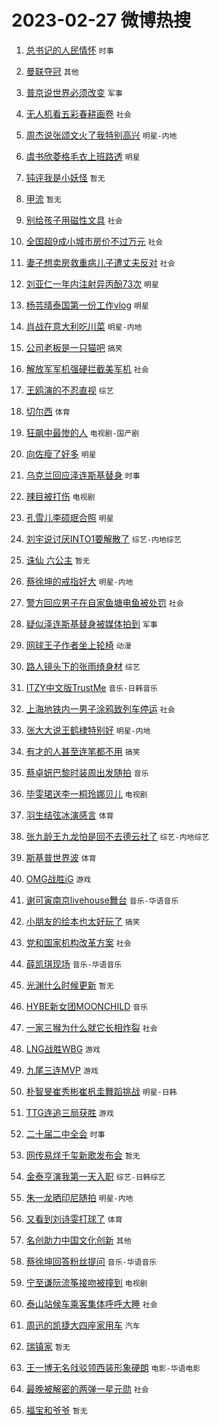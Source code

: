 # 2023-02-27 微博热搜 
1. [总书记的人民情怀](https://m.weibo.cn/search?containerid=100103type%3D1%26t%3D10%26q%3D%23%E6%80%BB%E4%B9%A6%E8%AE%B0%E7%9A%84%E4%BA%BA%E6%B0%91%E6%83%85%E6%80%80%23&stream_entry_id=51&isnewpage=1&extparam=seat%3D1%26stream_entry_id%3D51%26filter_type%3Drealtimehot%26c_type%3D51%26pos%3D0%26cate%3D10103%26dgr%3D0%26display_time%3D1677438244%26pre_seqid%3D16774382442540250582364&luicode=10000011&lfid=106003type%3D25%26t%3D3%26disable_hot%3D1%26filter_type%3Drealtimehot) `时事` 

2. [曼联夺冠](https://m.weibo.cn/search?containerid=100103type%3D1%26t%3D10%26q%3D%E6%9B%BC%E8%81%94%E5%A4%BA%E5%86%A0&stream_entry_id=31&isnewpage=1&extparam=seat%3D1%26q%3D%25E6%259B%25BC%25E8%2581%2594%25E5%25A4%25BA%25E5%2586%25A0%26dgr%3D0%26realpos%3D1%26pos%3D0%26stream_entry_id%3D31%26lcate%3D5001%26filter_type%3Drealtimehot%26flag%3D1%26band_rank%3D1%26c_type%3D31%26cate%3D5001%26display_time%3D1677438244%26pre_seqid%3D16774382442540250582364&luicode=10000011&lfid=106003type%3D25%26t%3D3%26disable_hot%3D1%26filter_type%3Drealtimehot) `其他` 

3. [普京说世界必须改变](https://m.weibo.cn/search?containerid=100103type%3D1%26t%3D10%26q%3D%23%E6%99%AE%E4%BA%AC%E8%AF%B4%E4%B8%96%E7%95%8C%E5%BF%85%E9%A1%BB%E6%94%B9%E5%8F%98%23&stream_entry_id=31&isnewpage=1&extparam=seat%3D1%26q%3D%2523%25E6%2599%25AE%25E4%25BA%25AC%25E8%25AF%25B4%25E4%25B8%2596%25E7%2595%258C%25E5%25BF%2585%25E9%25A1%25BB%25E6%2594%25B9%25E5%258F%2598%2523%26dgr%3D0%26realpos%3D2%26pos%3D1%26stream_entry_id%3D31%26lcate%3D5001%26filter_type%3Drealtimehot%26flag%3D0%26band_rank%3D2%26c_type%3D31%26cate%3D5001%26display_time%3D1677438244%26pre_seqid%3D16774382442540250582364&luicode=10000011&lfid=106003type%3D25%26t%3D3%26disable_hot%3D1%26filter_type%3Drealtimehot) `军事` 

4. [无人机看五彩春耕画卷](https://m.weibo.cn/search?containerid=100103type%3D1%26t%3D10%26q%3D%23%E6%97%A0%E4%BA%BA%E6%9C%BA%E7%9C%8B%E4%BA%94%E5%BD%A9%E6%98%A5%E8%80%95%E7%94%BB%E5%8D%B7%23&stream_entry_id=31&isnewpage=1&extparam=seat%3D1%26q%3D%2523%25E6%2597%25A0%25E4%25BA%25BA%25E6%259C%25BA%25E7%259C%258B%25E4%25BA%2594%25E5%25BD%25A9%25E6%2598%25A5%25E8%2580%2595%25E7%2594%25BB%25E5%258D%25B7%2523%26dgr%3D0%26realpos%3D3%26pos%3D2%26stream_entry_id%3D31%26lcate%3D5001%26filter_type%3Drealtimehot%26flag%3D0%26band_rank%3D3%26c_type%3D31%26cate%3D5001%26display_time%3D1677438244%26pre_seqid%3D16774382442540250582364&luicode=10000011&lfid=106003type%3D25%26t%3D3%26disable_hot%3D1%26filter_type%3Drealtimehot) `社会` 

5. [周杰说张颂文火了我特别高兴](https://m.weibo.cn/search?containerid=100103type%3D1%26t%3D10%26q%3D%23%E5%91%A8%E6%9D%B0%E8%AF%B4%E5%BC%A0%E9%A2%82%E6%96%87%E7%81%AB%E4%BA%86%E6%88%91%E7%89%B9%E5%88%AB%E9%AB%98%E5%85%B4%23&stream_entry_id=31&isnewpage=1&extparam=seat%3D1%26q%3D%2523%25E5%2591%25A8%25E6%259D%25B0%25E8%25AF%25B4%25E5%25BC%25A0%25E9%25A2%2582%25E6%2596%2587%25E7%2581%25AB%25E4%25BA%2586%25E6%2588%2591%25E7%2589%25B9%25E5%2588%25AB%25E9%25AB%2598%25E5%2585%25B4%2523%26dgr%3D0%26realpos%3D4%26pos%3D3%26stream_entry_id%3D31%26lcate%3D5001%26filter_type%3Drealtimehot%26flag%3D0%26band_rank%3D4%26c_type%3D31%26cate%3D5001%26display_time%3D1677438244%26pre_seqid%3D16774382442540250582364&luicode=10000011&lfid=106003type%3D25%26t%3D3%26disable_hot%3D1%26filter_type%3Drealtimehot) `明星-内地` 

6. [虞书欣菱格毛衣上班路透](https://m.weibo.cn/search?containerid=100103type%3D1%26t%3D10%26q%3D%23%E8%99%9E%E4%B9%A6%E6%AC%A3%E8%8F%B1%E6%A0%BC%E6%AF%9B%E8%A1%A3%E4%B8%8A%E7%8F%AD%E8%B7%AF%E9%80%8F%23&stream_entry_id=31&isnewpage=1&extparam=seat%3D1%26q%3D%2523%25E8%2599%259E%25E4%25B9%25A6%25E6%25AC%25A3%25E8%258F%25B1%25E6%25A0%25BC%25E6%25AF%259B%25E8%25A1%25A3%25E4%25B8%258A%25E7%258F%25AD%25E8%25B7%25AF%25E9%2580%258F%2523%26dgr%3D0%26realpos%3D5%26pos%3D4%26stream_entry_id%3D31%26lcate%3D5001%26filter_type%3Drealtimehot%26flag%3D0%26band_rank%3D5%26c_type%3D31%26cate%3D5001%26display_time%3D1677438244%26pre_seqid%3D16774382442540250582364&luicode=10000011&lfid=106003type%3D25%26t%3D3%26disable_hot%3D1%26filter_type%3Drealtimehot) `明星` 

7. [钝评我是小妖怪](https://m.weibo.cn/search?containerid=100103type%3D1%26t%3D10%26q%3D%23%E9%92%9D%E8%AF%84%E6%88%91%E6%98%AF%E5%B0%8F%E5%A6%96%E6%80%AA%23&stream_entry_id=31&isnewpage=1&extparam=seat%3D1%26q%3D%2523%25E9%2592%259D%25E8%25AF%2584%25E6%2588%2591%25E6%2598%25AF%25E5%25B0%258F%25E5%25A6%2596%25E6%2580%25AA%2523%26dgr%3D0%26realpos%3D6%26pos%3D5%26stream_entry_id%3D31%26lcate%3D5001%26filter_type%3Drealtimehot%26flag%3D1%26band_rank%3D6%26c_type%3D31%26cate%3D5001%26display_time%3D1677438244%26pre_seqid%3D16774382442540250582364&luicode=10000011&lfid=106003type%3D25%26t%3D3%26disable_hot%3D1%26filter_type%3Drealtimehot) `暂无` 

8. [甲流](https://m.weibo.cn/search?containerid=100103type%3D1%26t%3D10%26q%3D%23%E7%94%B2%E6%B5%81%23&stream_entry_id=31&isnewpage=1&extparam=seat%3D1%26q%3D%2523%25E7%2594%25B2%25E6%25B5%2581%2523%26dgr%3D0%26realpos%3D7%26pos%3D6%26stream_entry_id%3D31%26lcate%3D5001%26filter_type%3Drealtimehot%26flag%3D16%26band_rank%3D7%26c_type%3D31%26cate%3D5001%26display_time%3D1677438244%26pre_seqid%3D16774382442540250582364&luicode=10000011&lfid=106003type%3D25%26t%3D3%26disable_hot%3D1%26filter_type%3Drealtimehot) `暂无` 

9. [别给孩子用磁性文具](https://m.weibo.cn/search?containerid=100103type%3D1%26t%3D10%26q%3D%23%E5%88%AB%E7%BB%99%E5%AD%A9%E5%AD%90%E7%94%A8%E7%A3%81%E6%80%A7%E6%96%87%E5%85%B7%23&stream_entry_id=31&isnewpage=1&extparam=seat%3D1%26q%3D%2523%25E5%2588%25AB%25E7%25BB%2599%25E5%25AD%25A9%25E5%25AD%2590%25E7%2594%25A8%25E7%25A3%2581%25E6%2580%25A7%25E6%2596%2587%25E5%2585%25B7%2523%26dgr%3D0%26realpos%3D8%26pos%3D7%26stream_entry_id%3D31%26lcate%3D5001%26filter_type%3Drealtimehot%26flag%3D0%26band_rank%3D8%26c_type%3D31%26cate%3D5001%26display_time%3D1677438244%26pre_seqid%3D16774382442540250582364&luicode=10000011&lfid=106003type%3D25%26t%3D3%26disable_hot%3D1%26filter_type%3Drealtimehot) `社会` 

10. [全国超9成小城市房价不过万元](https://m.weibo.cn/search?containerid=100103type%3D1%26t%3D10%26q%3D%23%E5%85%A8%E5%9B%BD%E8%B6%859%E6%88%90%E5%B0%8F%E5%9F%8E%E5%B8%82%E6%88%BF%E4%BB%B7%E4%B8%8D%E8%BF%87%E4%B8%87%E5%85%83%23&stream_entry_id=31&isnewpage=1&extparam=seat%3D1%26q%3D%2523%25E5%2585%25A8%25E5%259B%25BD%25E8%25B6%25859%25E6%2588%2590%25E5%25B0%258F%25E5%259F%258E%25E5%25B8%2582%25E6%2588%25BF%25E4%25BB%25B7%25E4%25B8%258D%25E8%25BF%2587%25E4%25B8%2587%25E5%2585%2583%2523%26dgr%3D0%26realpos%3D9%26pos%3D8%26stream_entry_id%3D31%26lcate%3D5001%26filter_type%3Drealtimehot%26flag%3D0%26band_rank%3D9%26c_type%3D31%26cate%3D5001%26display_time%3D1677438244%26pre_seqid%3D16774382442540250582364&luicode=10000011&lfid=106003type%3D25%26t%3D3%26disable_hot%3D1%26filter_type%3Drealtimehot) `社会` 

11. [妻子想卖房救重病儿子遭丈夫反对](https://m.weibo.cn/search?containerid=100103type%3D1%26t%3D10%26q%3D%23%E5%A6%BB%E5%AD%90%E6%83%B3%E5%8D%96%E6%88%BF%E6%95%91%E9%87%8D%E7%97%85%E5%84%BF%E5%AD%90%E9%81%AD%E4%B8%88%E5%A4%AB%E5%8F%8D%E5%AF%B9%23&stream_entry_id=31&isnewpage=1&extparam=seat%3D1%26q%3D%2523%25E5%25A6%25BB%25E5%25AD%2590%25E6%2583%25B3%25E5%258D%2596%25E6%2588%25BF%25E6%2595%2591%25E9%2587%258D%25E7%2597%2585%25E5%2584%25BF%25E5%25AD%2590%25E9%2581%25AD%25E4%25B8%2588%25E5%25A4%25AB%25E5%258F%258D%25E5%25AF%25B9%2523%26dgr%3D0%26realpos%3D10%26pos%3D9%26stream_entry_id%3D31%26lcate%3D5001%26filter_type%3Drealtimehot%26flag%3D0%26band_rank%3D10%26c_type%3D31%26cate%3D5001%26display_time%3D1677438244%26pre_seqid%3D16774382442540250582364&luicode=10000011&lfid=106003type%3D25%26t%3D3%26disable_hot%3D1%26filter_type%3Drealtimehot) `社会` 

12. [刘亚仁一年内注射异丙酚73次](https://m.weibo.cn/search?containerid=100103type%3D1%26t%3D10%26q%3D%23%E5%88%98%E4%BA%9A%E4%BB%81%E4%B8%80%E5%B9%B4%E5%86%85%E6%B3%A8%E5%B0%84%E5%BC%82%E4%B8%99%E9%85%9A73%E6%AC%A1%23&stream_entry_id=31&isnewpage=1&extparam=seat%3D1%26q%3D%2523%25E5%2588%2598%25E4%25BA%259A%25E4%25BB%2581%25E4%25B8%2580%25E5%25B9%25B4%25E5%2586%2585%25E6%25B3%25A8%25E5%25B0%2584%25E5%25BC%2582%25E4%25B8%2599%25E9%2585%259A73%25E6%25AC%25A1%2523%26dgr%3D0%26realpos%3D11%26pos%3D10%26stream_entry_id%3D31%26lcate%3D5001%26filter_type%3Drealtimehot%26flag%3D2%26band_rank%3D11%26c_type%3D31%26cate%3D5001%26display_time%3D1677438244%26pre_seqid%3D16774382442540250582364&luicode=10000011&lfid=106003type%3D25%26t%3D3%26disable_hot%3D1%26filter_type%3Drealtimehot) `明星` 

13. [杨芸晴泰国第一份工作vlog](https://m.weibo.cn/search?containerid=100103type%3D1%26t%3D10%26q%3D%23%E6%9D%A8%E8%8A%B8%E6%99%B4%E6%B3%B0%E5%9B%BD%E7%AC%AC%E4%B8%80%E4%BB%BD%E5%B7%A5%E4%BD%9Cvlog%23&stream_entry_id=31&isnewpage=1&extparam=seat%3D1%26q%3D%2523%25E6%259D%25A8%25E8%258A%25B8%25E6%2599%25B4%25E6%25B3%25B0%25E5%259B%25BD%25E7%25AC%25AC%25E4%25B8%2580%25E4%25BB%25BD%25E5%25B7%25A5%25E4%25BD%259Cvlog%2523%26dgr%3D0%26realpos%3D12%26pos%3D11%26stream_entry_id%3D31%26lcate%3D5001%26filter_type%3Drealtimehot%26flag%3D0%26band_rank%3D12%26c_type%3D31%26cate%3D5001%26display_time%3D1677438244%26pre_seqid%3D16774382442540250582364&luicode=10000011&lfid=106003type%3D25%26t%3D3%26disable_hot%3D1%26filter_type%3Drealtimehot) `明星` 

14. [肖战在意大利吃川菜](https://m.weibo.cn/search?containerid=100103type%3D1%26t%3D10%26q%3D%23%E8%82%96%E6%88%98%E5%9C%A8%E6%84%8F%E5%A4%A7%E5%88%A9%E5%90%83%E5%B7%9D%E8%8F%9C%23&stream_entry_id=31&isnewpage=1&extparam=seat%3D1%26q%3D%2523%25E8%2582%2596%25E6%2588%2598%25E5%259C%25A8%25E6%2584%258F%25E5%25A4%25A7%25E5%2588%25A9%25E5%2590%2583%25E5%25B7%259D%25E8%258F%259C%2523%26dgr%3D0%26realpos%3D13%26pos%3D12%26stream_entry_id%3D31%26lcate%3D5001%26filter_type%3Drealtimehot%26flag%3D0%26band_rank%3D13%26c_type%3D31%26cate%3D5001%26display_time%3D1677438244%26pre_seqid%3D16774382442540250582364&luicode=10000011&lfid=106003type%3D25%26t%3D3%26disable_hot%3D1%26filter_type%3Drealtimehot) `明星-内地` 

15. [公司老板是一只猫吧](https://m.weibo.cn/search?containerid=100103type%3D1%26t%3D10%26q%3D%23%E5%85%AC%E5%8F%B8%E8%80%81%E6%9D%BF%E6%98%AF%E4%B8%80%E5%8F%AA%E7%8C%AB%E5%90%A7%23&stream_entry_id=31&isnewpage=1&extparam=seat%3D1%26q%3D%2523%25E5%2585%25AC%25E5%258F%25B8%25E8%2580%2581%25E6%259D%25BF%25E6%2598%25AF%25E4%25B8%2580%25E5%258F%25AA%25E7%258C%25AB%25E5%2590%25A7%2523%26dgr%3D0%26realpos%3D14%26pos%3D13%26stream_entry_id%3D31%26lcate%3D5001%26filter_type%3Drealtimehot%26flag%3D0%26band_rank%3D14%26c_type%3D31%26cate%3D5001%26display_time%3D1677438244%26pre_seqid%3D16774382442540250582364&luicode=10000011&lfid=106003type%3D25%26t%3D3%26disable_hot%3D1%26filter_type%3Drealtimehot) `搞笑` 

16. [解放军军机强硬拦截美军机](https://m.weibo.cn/search?containerid=100103type%3D1%26t%3D10%26q%3D%23%E8%A7%A3%E6%94%BE%E5%86%9B%E5%86%9B%E6%9C%BA%E5%BC%BA%E7%A1%AC%E6%8B%A6%E6%88%AA%E7%BE%8E%E5%86%9B%E6%9C%BA%23&stream_entry_id=31&isnewpage=1&extparam=seat%3D1%26q%3D%2523%25E8%25A7%25A3%25E6%2594%25BE%25E5%2586%259B%25E5%2586%259B%25E6%259C%25BA%25E5%25BC%25BA%25E7%25A1%25AC%25E6%258B%25A6%25E6%2588%25AA%25E7%25BE%258E%25E5%2586%259B%25E6%259C%25BA%2523%26dgr%3D0%26realpos%3D15%26pos%3D14%26stream_entry_id%3D31%26lcate%3D5001%26filter_type%3Drealtimehot%26flag%3D0%26band_rank%3D15%26c_type%3D31%26cate%3D5001%26display_time%3D1677438244%26pre_seqid%3D16774382442540250582364&luicode=10000011&lfid=106003type%3D25%26t%3D3%26disable_hot%3D1%26filter_type%3Drealtimehot) `社会` 

17. [王鸥演的不忍直视](https://m.weibo.cn/search?containerid=100103type%3D1%26t%3D10%26q%3D%23%E7%8E%8B%E9%B8%A5%E6%BC%94%E7%9A%84%E4%B8%8D%E5%BF%8D%E7%9B%B4%E8%A7%86%23&stream_entry_id=31&isnewpage=1&extparam=seat%3D1%26q%3D%2523%25E7%258E%258B%25E9%25B8%25A5%25E6%25BC%2594%25E7%259A%2584%25E4%25B8%258D%25E5%25BF%258D%25E7%259B%25B4%25E8%25A7%2586%2523%26dgr%3D0%26realpos%3D16%26pos%3D15%26stream_entry_id%3D31%26lcate%3D5001%26filter_type%3Drealtimehot%26flag%3D0%26band_rank%3D16%26c_type%3D31%26cate%3D5001%26display_time%3D1677438244%26pre_seqid%3D16774382442540250582364&luicode=10000011&lfid=106003type%3D25%26t%3D3%26disable_hot%3D1%26filter_type%3Drealtimehot) `综艺` 

18. [切尔西](https://m.weibo.cn/search?containerid=100103type%3D1%26t%3D10%26q%3D%E5%88%87%E5%B0%94%E8%A5%BF&stream_entry_id=31&isnewpage=1&extparam=seat%3D1%26q%3D%25E5%2588%2587%25E5%25B0%2594%25E8%25A5%25BF%26dgr%3D0%26realpos%3D17%26pos%3D16%26stream_entry_id%3D31%26lcate%3D5001%26filter_type%3Drealtimehot%26flag%3D0%26band_rank%3D17%26c_type%3D31%26cate%3D5001%26display_time%3D1677438244%26pre_seqid%3D16774382442540250582364&luicode=10000011&lfid=106003type%3D25%26t%3D3%26disable_hot%3D1%26filter_type%3Drealtimehot) `体育` 

19. [狂飙中最惨的人](https://m.weibo.cn/search?containerid=100103type%3D1%26t%3D10%26q%3D%23%E7%8B%82%E9%A3%99%E4%B8%AD%E6%9C%80%E6%83%A8%E7%9A%84%E4%BA%BA%23&stream_entry_id=31&isnewpage=1&extparam=seat%3D1%26q%3D%2523%25E7%258B%2582%25E9%25A3%2599%25E4%25B8%25AD%25E6%259C%2580%25E6%2583%25A8%25E7%259A%2584%25E4%25BA%25BA%2523%26dgr%3D0%26realpos%3D18%26pos%3D17%26stream_entry_id%3D31%26lcate%3D5001%26filter_type%3Drealtimehot%26flag%3D0%26band_rank%3D18%26c_type%3D31%26cate%3D5001%26display_time%3D1677438244%26pre_seqid%3D16774382442540250582364&luicode=10000011&lfid=106003type%3D25%26t%3D3%26disable_hot%3D1%26filter_type%3Drealtimehot) `电视剧-国产剧` 

20. [向佐瘦了好多](https://m.weibo.cn/search?containerid=100103type%3D1%26t%3D10%26q%3D%23%E5%90%91%E4%BD%90%E7%98%A6%E4%BA%86%E5%A5%BD%E5%A4%9A%23&stream_entry_id=31&isnewpage=1&extparam=seat%3D1%26q%3D%2523%25E5%2590%2591%25E4%25BD%2590%25E7%2598%25A6%25E4%25BA%2586%25E5%25A5%25BD%25E5%25A4%259A%2523%26dgr%3D0%26realpos%3D19%26pos%3D18%26stream_entry_id%3D31%26lcate%3D5001%26filter_type%3Drealtimehot%26flag%3D0%26band_rank%3D19%26c_type%3D31%26cate%3D5001%26display_time%3D1677438244%26pre_seqid%3D16774382442540250582364&luicode=10000011&lfid=106003type%3D25%26t%3D3%26disable_hot%3D1%26filter_type%3Drealtimehot) `明星` 

21. [乌克兰回应泽连斯基替身](https://m.weibo.cn/search?containerid=100103type%3D1%26t%3D10%26q%3D%23%E4%B9%8C%E5%85%8B%E5%85%B0%E5%9B%9E%E5%BA%94%E6%B3%BD%E8%BF%9E%E6%96%AF%E5%9F%BA%E6%9B%BF%E8%BA%AB%23&stream_entry_id=31&isnewpage=1&extparam=seat%3D1%26q%3D%2523%25E4%25B9%258C%25E5%2585%258B%25E5%2585%25B0%25E5%259B%259E%25E5%25BA%2594%25E6%25B3%25BD%25E8%25BF%259E%25E6%2596%25AF%25E5%259F%25BA%25E6%259B%25BF%25E8%25BA%25AB%2523%26dgr%3D0%26realpos%3D20%26pos%3D19%26stream_entry_id%3D31%26lcate%3D5001%26filter_type%3Drealtimehot%26flag%3D0%26band_rank%3D20%26c_type%3D31%26cate%3D5001%26display_time%3D1677438244%26pre_seqid%3D16774382442540250582364&luicode=10000011&lfid=106003type%3D25%26t%3D3%26disable_hot%3D1%26filter_type%3Drealtimehot) `时事` 

22. [辣目被打伤](https://m.weibo.cn/search?containerid=100103type%3D1%26t%3D10%26q%3D%23%E8%BE%A3%E7%9B%AE%E8%A2%AB%E6%89%93%E4%BC%A4%23&stream_entry_id=31&isnewpage=1&extparam=seat%3D1%26q%3D%2523%25E8%25BE%25A3%25E7%259B%25AE%25E8%25A2%25AB%25E6%2589%2593%25E4%25BC%25A4%2523%26dgr%3D0%26realpos%3D21%26pos%3D20%26stream_entry_id%3D31%26lcate%3D5001%26filter_type%3Drealtimehot%26flag%3D2%26band_rank%3D21%26c_type%3D31%26cate%3D5001%26display_time%3D1677438244%26pre_seqid%3D16774382442540250582364&luicode=10000011&lfid=106003type%3D25%26t%3D3%26disable_hot%3D1%26filter_type%3Drealtimehot) `电视剧` 

23. [孔雪儿李硕珉合照](https://m.weibo.cn/search?containerid=100103type%3D1%26t%3D10%26q%3D%23%E5%AD%94%E9%9B%AA%E5%84%BF%E6%9D%8E%E7%A1%95%E7%8F%89%E5%90%88%E7%85%A7%23&stream_entry_id=31&isnewpage=1&extparam=seat%3D1%26q%3D%2523%25E5%25AD%2594%25E9%259B%25AA%25E5%2584%25BF%25E6%259D%258E%25E7%25A1%2595%25E7%258F%2589%25E5%2590%2588%25E7%2585%25A7%2523%26dgr%3D0%26realpos%3D22%26pos%3D21%26stream_entry_id%3D31%26lcate%3D5001%26filter_type%3Drealtimehot%26flag%3D0%26band_rank%3D22%26c_type%3D31%26cate%3D5001%26display_time%3D1677438244%26pre_seqid%3D16774382442540250582364&luicode=10000011&lfid=106003type%3D25%26t%3D3%26disable_hot%3D1%26filter_type%3Drealtimehot) `明星` 

24. [刘宇说讨厌INTO1要解散了](https://m.weibo.cn/search?containerid=100103type%3D1%26t%3D10%26q%3D%23%E5%88%98%E5%AE%87%E8%AF%B4%E8%AE%A8%E5%8E%8CINTO1%E8%A6%81%E8%A7%A3%E6%95%A3%E4%BA%86%23&stream_entry_id=31&isnewpage=1&extparam=seat%3D1%26q%3D%2523%25E5%2588%2598%25E5%25AE%2587%25E8%25AF%25B4%25E8%25AE%25A8%25E5%258E%258CINTO1%25E8%25A6%2581%25E8%25A7%25A3%25E6%2595%25A3%25E4%25BA%2586%2523%26dgr%3D0%26realpos%3D23%26pos%3D22%26stream_entry_id%3D31%26lcate%3D5001%26filter_type%3Drealtimehot%26flag%3D0%26band_rank%3D23%26c_type%3D31%26cate%3D5001%26display_time%3D1677438244%26pre_seqid%3D16774382442540250582364&luicode=10000011&lfid=106003type%3D25%26t%3D3%26disable_hot%3D1%26filter_type%3Drealtimehot) `综艺-内地综艺` 

25. [诛仙 六公主](https://m.weibo.cn/search?containerid=100103type%3D1%26t%3D10%26q%3D%E8%AF%9B%E4%BB%99+%E5%85%AD%E5%85%AC%E4%B8%BB&stream_entry_id=31&isnewpage=1&extparam=seat%3D1%26q%3D%25E8%25AF%259B%25E4%25BB%2599%2520%25E5%2585%25AD%25E5%2585%25AC%25E4%25B8%25BB%26dgr%3D0%26realpos%3D24%26pos%3D23%26stream_entry_id%3D31%26lcate%3D5001%26filter_type%3Drealtimehot%26flag%3D0%26band_rank%3D24%26c_type%3D31%26cate%3D5001%26display_time%3D1677438244%26pre_seqid%3D16774382442540250582364&luicode=10000011&lfid=106003type%3D25%26t%3D3%26disable_hot%3D1%26filter_type%3Drealtimehot) `暂无` 

26. [蔡徐坤的戒指好大](https://m.weibo.cn/search?containerid=100103type%3D1%26t%3D10%26q%3D%23%E8%94%A1%E5%BE%90%E5%9D%A4%E7%9A%84%E6%88%92%E6%8C%87%E5%A5%BD%E5%A4%A7%23&stream_entry_id=31&isnewpage=1&extparam=seat%3D1%26q%3D%2523%25E8%2594%25A1%25E5%25BE%2590%25E5%259D%25A4%25E7%259A%2584%25E6%2588%2592%25E6%258C%2587%25E5%25A5%25BD%25E5%25A4%25A7%2523%26dgr%3D0%26realpos%3D25%26pos%3D24%26stream_entry_id%3D31%26lcate%3D5001%26filter_type%3Drealtimehot%26flag%3D0%26band_rank%3D25%26c_type%3D31%26cate%3D5001%26display_time%3D1677438244%26pre_seqid%3D16774382442540250582364&luicode=10000011&lfid=106003type%3D25%26t%3D3%26disable_hot%3D1%26filter_type%3Drealtimehot) `明星-内地` 

27. [警方回应男子在自家鱼塘电鱼被处罚](https://m.weibo.cn/search?containerid=100103type%3D1%26t%3D10%26q%3D%23%E8%AD%A6%E6%96%B9%E5%9B%9E%E5%BA%94%E7%94%B7%E5%AD%90%E5%9C%A8%E8%87%AA%E5%AE%B6%E9%B1%BC%E5%A1%98%E7%94%B5%E9%B1%BC%E8%A2%AB%E5%A4%84%E7%BD%9A%23&stream_entry_id=31&isnewpage=1&extparam=seat%3D1%26q%3D%2523%25E8%25AD%25A6%25E6%2596%25B9%25E5%259B%259E%25E5%25BA%2594%25E7%2594%25B7%25E5%25AD%2590%25E5%259C%25A8%25E8%2587%25AA%25E5%25AE%25B6%25E9%25B1%25BC%25E5%25A1%2598%25E7%2594%25B5%25E9%25B1%25BC%25E8%25A2%25AB%25E5%25A4%2584%25E7%25BD%259A%2523%26dgr%3D0%26realpos%3D26%26pos%3D25%26stream_entry_id%3D31%26lcate%3D5001%26filter_type%3Drealtimehot%26flag%3D0%26band_rank%3D26%26c_type%3D31%26cate%3D5001%26display_time%3D1677438244%26pre_seqid%3D16774382442540250582364&luicode=10000011&lfid=106003type%3D25%26t%3D3%26disable_hot%3D1%26filter_type%3Drealtimehot) `社会` 

28. [疑似泽连斯基替身被媒体拍到](https://m.weibo.cn/search?containerid=100103type%3D1%26t%3D10%26q%3D%23%E7%96%91%E4%BC%BC%E6%B3%BD%E8%BF%9E%E6%96%AF%E5%9F%BA%E6%9B%BF%E8%BA%AB%E8%A2%AB%E5%AA%92%E4%BD%93%E6%8B%8D%E5%88%B0%23&stream_entry_id=31&isnewpage=1&extparam=seat%3D1%26q%3D%2523%25E7%2596%2591%25E4%25BC%25BC%25E6%25B3%25BD%25E8%25BF%259E%25E6%2596%25AF%25E5%259F%25BA%25E6%259B%25BF%25E8%25BA%25AB%25E8%25A2%25AB%25E5%25AA%2592%25E4%25BD%2593%25E6%258B%258D%25E5%2588%25B0%2523%26dgr%3D0%26realpos%3D27%26pos%3D26%26stream_entry_id%3D31%26lcate%3D5001%26filter_type%3Drealtimehot%26flag%3D0%26band_rank%3D27%26c_type%3D31%26cate%3D5001%26display_time%3D1677438244%26pre_seqid%3D16774382442540250582364&luicode=10000011&lfid=106003type%3D25%26t%3D3%26disable_hot%3D1%26filter_type%3Drealtimehot) `军事` 

29. [网球王子作者坐上轮椅](https://m.weibo.cn/search?containerid=100103type%3D1%26t%3D10%26q%3D%23%E7%BD%91%E7%90%83%E7%8E%8B%E5%AD%90%E4%BD%9C%E8%80%85%E5%9D%90%E4%B8%8A%E8%BD%AE%E6%A4%85%23&stream_entry_id=31&isnewpage=1&extparam=seat%3D1%26q%3D%2523%25E7%25BD%2591%25E7%2590%2583%25E7%258E%258B%25E5%25AD%2590%25E4%25BD%259C%25E8%2580%2585%25E5%259D%2590%25E4%25B8%258A%25E8%25BD%25AE%25E6%25A4%2585%2523%26dgr%3D0%26realpos%3D28%26pos%3D27%26stream_entry_id%3D31%26lcate%3D5001%26filter_type%3Drealtimehot%26flag%3D0%26band_rank%3D28%26c_type%3D31%26cate%3D5001%26display_time%3D1677438244%26pre_seqid%3D16774382442540250582364&luicode=10000011&lfid=106003type%3D25%26t%3D3%26disable_hot%3D1%26filter_type%3Drealtimehot) `动漫` 

30. [路人镜头下的张雨绮身材](https://m.weibo.cn/search?containerid=100103type%3D1%26t%3D10%26q%3D%23%E8%B7%AF%E4%BA%BA%E9%95%9C%E5%A4%B4%E4%B8%8B%E7%9A%84%E5%BC%A0%E9%9B%A8%E7%BB%AE%E8%BA%AB%E6%9D%90%23&stream_entry_id=31&isnewpage=1&extparam=seat%3D1%26q%3D%2523%25E8%25B7%25AF%25E4%25BA%25BA%25E9%2595%259C%25E5%25A4%25B4%25E4%25B8%258B%25E7%259A%2584%25E5%25BC%25A0%25E9%259B%25A8%25E7%25BB%25AE%25E8%25BA%25AB%25E6%259D%2590%2523%26dgr%3D0%26realpos%3D29%26pos%3D28%26stream_entry_id%3D31%26lcate%3D5001%26filter_type%3Drealtimehot%26flag%3D0%26band_rank%3D29%26c_type%3D31%26cate%3D5001%26display_time%3D1677438244%26pre_seqid%3D16774382442540250582364&luicode=10000011&lfid=106003type%3D25%26t%3D3%26disable_hot%3D1%26filter_type%3Drealtimehot) `综艺` 

31. [ITZY中文版TrustMe](https://m.weibo.cn/search?containerid=100103type%3D1%26t%3D10%26q%3D%23ITZY%E4%B8%AD%E6%96%87%E7%89%88TrustMe%23&stream_entry_id=31&isnewpage=1&extparam=seat%3D1%26q%3D%2523ITZY%25E4%25B8%25AD%25E6%2596%2587%25E7%2589%2588TrustMe%2523%26dgr%3D0%26realpos%3D30%26pos%3D29%26stream_entry_id%3D31%26lcate%3D5001%26filter_type%3Drealtimehot%26flag%3D0%26band_rank%3D30%26c_type%3D31%26cate%3D5001%26display_time%3D1677438244%26pre_seqid%3D16774382442540250582364&luicode=10000011&lfid=106003type%3D25%26t%3D3%26disable_hot%3D1%26filter_type%3Drealtimehot) `音乐-日韩音乐` 

32. [上海地铁内一男子涂鸦致列车停运](https://m.weibo.cn/search?containerid=100103type%3D1%26t%3D10%26q%3D%23%E4%B8%8A%E6%B5%B7%E5%9C%B0%E9%93%81%E5%86%85%E4%B8%80%E7%94%B7%E5%AD%90%E6%B6%82%E9%B8%A6%E8%87%B4%E5%88%97%E8%BD%A6%E5%81%9C%E8%BF%90%23&stream_entry_id=31&isnewpage=1&extparam=seat%3D1%26q%3D%2523%25E4%25B8%258A%25E6%25B5%25B7%25E5%259C%25B0%25E9%2593%2581%25E5%2586%2585%25E4%25B8%2580%25E7%2594%25B7%25E5%25AD%2590%25E6%25B6%2582%25E9%25B8%25A6%25E8%2587%25B4%25E5%2588%2597%25E8%25BD%25A6%25E5%2581%259C%25E8%25BF%2590%2523%26dgr%3D0%26realpos%3D31%26pos%3D30%26stream_entry_id%3D31%26lcate%3D5001%26filter_type%3Drealtimehot%26flag%3D0%26band_rank%3D31%26c_type%3D31%26cate%3D5001%26display_time%3D1677438244%26pre_seqid%3D16774382442540250582364&luicode=10000011&lfid=106003type%3D25%26t%3D3%26disable_hot%3D1%26filter_type%3Drealtimehot) `社会` 

33. [张大大说王鹤棣特别好](https://m.weibo.cn/search?containerid=100103type%3D1%26t%3D10%26q%3D%23%E5%BC%A0%E5%A4%A7%E5%A4%A7%E8%AF%B4%E7%8E%8B%E9%B9%A4%E6%A3%A3%E7%89%B9%E5%88%AB%E5%A5%BD%23&stream_entry_id=31&isnewpage=1&extparam=seat%3D1%26q%3D%2523%25E5%25BC%25A0%25E5%25A4%25A7%25E5%25A4%25A7%25E8%25AF%25B4%25E7%258E%258B%25E9%25B9%25A4%25E6%25A3%25A3%25E7%2589%25B9%25E5%2588%25AB%25E5%25A5%25BD%2523%26dgr%3D0%26realpos%3D32%26pos%3D31%26stream_entry_id%3D31%26lcate%3D5001%26filter_type%3Drealtimehot%26flag%3D0%26band_rank%3D32%26c_type%3D31%26cate%3D5001%26display_time%3D1677438244%26pre_seqid%3D16774382442540250582364&luicode=10000011&lfid=106003type%3D25%26t%3D3%26disable_hot%3D1%26filter_type%3Drealtimehot) `明星-内地` 

34. [有才的人甚至连笔都不用](https://m.weibo.cn/search?containerid=100103type%3D1%26t%3D10%26q%3D%23%E6%9C%89%E6%89%8D%E7%9A%84%E4%BA%BA%E7%94%9A%E8%87%B3%E8%BF%9E%E7%AC%94%E9%83%BD%E4%B8%8D%E7%94%A8%23&stream_entry_id=31&isnewpage=1&extparam=seat%3D1%26q%3D%2523%25E6%259C%2589%25E6%2589%258D%25E7%259A%2584%25E4%25BA%25BA%25E7%2594%259A%25E8%2587%25B3%25E8%25BF%259E%25E7%25AC%2594%25E9%2583%25BD%25E4%25B8%258D%25E7%2594%25A8%2523%26dgr%3D0%26realpos%3D33%26pos%3D32%26stream_entry_id%3D31%26lcate%3D5001%26filter_type%3Drealtimehot%26flag%3D0%26band_rank%3D33%26c_type%3D31%26cate%3D5001%26display_time%3D1677438244%26pre_seqid%3D16774382442540250582364&luicode=10000011&lfid=106003type%3D25%26t%3D3%26disable_hot%3D1%26filter_type%3Drealtimehot) `搞笑` 

35. [蔡卓妍巴黎时装周出发随拍](https://m.weibo.cn/search?containerid=100103type%3D1%26t%3D10%26q%3D%23%E8%94%A1%E5%8D%93%E5%A6%8D%E5%B7%B4%E9%BB%8E%E6%97%B6%E8%A3%85%E5%91%A8%E5%87%BA%E5%8F%91%E9%9A%8F%E6%8B%8D%23&stream_entry_id=31&isnewpage=1&extparam=seat%3D1%26q%3D%2523%25E8%2594%25A1%25E5%258D%2593%25E5%25A6%258D%25E5%25B7%25B4%25E9%25BB%258E%25E6%2597%25B6%25E8%25A3%2585%25E5%2591%25A8%25E5%2587%25BA%25E5%258F%2591%25E9%259A%258F%25E6%258B%258D%2523%26dgr%3D0%26realpos%3D34%26pos%3D33%26stream_entry_id%3D31%26lcate%3D5001%26filter_type%3Drealtimehot%26flag%3D0%26band_rank%3D34%26c_type%3D31%26cate%3D5001%26display_time%3D1677438244%26pre_seqid%3D16774382442540250582364&luicode=10000011&lfid=106003type%3D25%26t%3D3%26disable_hot%3D1%26filter_type%3Drealtimehot) `音乐` 

36. [毕雯珺送李一桐玲娜贝儿](https://m.weibo.cn/search?containerid=100103type%3D1%26t%3D10%26q%3D%23%E6%AF%95%E9%9B%AF%E7%8F%BA%E9%80%81%E6%9D%8E%E4%B8%80%E6%A1%90%E7%8E%B2%E5%A8%9C%E8%B4%9D%E5%84%BF%23&stream_entry_id=31&isnewpage=1&extparam=seat%3D1%26q%3D%2523%25E6%25AF%2595%25E9%259B%25AF%25E7%258F%25BA%25E9%2580%2581%25E6%259D%258E%25E4%25B8%2580%25E6%25A1%2590%25E7%258E%25B2%25E5%25A8%259C%25E8%25B4%259D%25E5%2584%25BF%2523%26dgr%3D0%26realpos%3D35%26pos%3D34%26stream_entry_id%3D31%26lcate%3D5001%26filter_type%3Drealtimehot%26flag%3D0%26band_rank%3D35%26c_type%3D31%26cate%3D5001%26display_time%3D1677438244%26pre_seqid%3D16774382442540250582364&luicode=10000011&lfid=106003type%3D25%26t%3D3%26disable_hot%3D1%26filter_type%3Drealtimehot) `电视剧` 

37. [羽生结弦冰演感言](https://m.weibo.cn/search?containerid=100103type%3D1%26t%3D10%26q%3D%23%E7%BE%BD%E7%94%9F%E7%BB%93%E5%BC%A6%E5%86%B0%E6%BC%94%E6%84%9F%E8%A8%80%23&stream_entry_id=31&isnewpage=1&extparam=seat%3D1%26q%3D%2523%25E7%25BE%25BD%25E7%2594%259F%25E7%25BB%2593%25E5%25BC%25A6%25E5%2586%25B0%25E6%25BC%2594%25E6%2584%259F%25E8%25A8%2580%2523%26dgr%3D0%26realpos%3D36%26pos%3D35%26stream_entry_id%3D31%26lcate%3D5001%26filter_type%3Drealtimehot%26flag%3D0%26band_rank%3D36%26c_type%3D31%26cate%3D5001%26display_time%3D1677438244%26pre_seqid%3D16774382442540250582364&luicode=10000011&lfid=106003type%3D25%26t%3D3%26disable_hot%3D1%26filter_type%3Drealtimehot) `体育` 

38. [张九龄王九龙怕是回不去德云社了](https://m.weibo.cn/search?containerid=100103type%3D1%26t%3D10%26q%3D%23%E5%BC%A0%E4%B9%9D%E9%BE%84%E7%8E%8B%E4%B9%9D%E9%BE%99%E6%80%95%E6%98%AF%E5%9B%9E%E4%B8%8D%E5%8E%BB%E5%BE%B7%E4%BA%91%E7%A4%BE%E4%BA%86%23&stream_entry_id=31&isnewpage=1&extparam=seat%3D1%26q%3D%2523%25E5%25BC%25A0%25E4%25B9%259D%25E9%25BE%2584%25E7%258E%258B%25E4%25B9%259D%25E9%25BE%2599%25E6%2580%2595%25E6%2598%25AF%25E5%259B%259E%25E4%25B8%258D%25E5%258E%25BB%25E5%25BE%25B7%25E4%25BA%2591%25E7%25A4%25BE%25E4%25BA%2586%2523%26dgr%3D0%26realpos%3D37%26pos%3D36%26stream_entry_id%3D31%26lcate%3D5001%26filter_type%3Drealtimehot%26flag%3D0%26band_rank%3D37%26c_type%3D31%26cate%3D5001%26display_time%3D1677438244%26pre_seqid%3D16774382442540250582364&luicode=10000011&lfid=106003type%3D25%26t%3D3%26disable_hot%3D1%26filter_type%3Drealtimehot) `综艺-内地综艺` 

39. [斯基普世界波](https://m.weibo.cn/search?containerid=100103type%3D1%26t%3D10%26q%3D%23%E6%96%AF%E5%9F%BA%E6%99%AE%E4%B8%96%E7%95%8C%E6%B3%A2%23&stream_entry_id=31&isnewpage=1&extparam=seat%3D1%26q%3D%2523%25E6%2596%25AF%25E5%259F%25BA%25E6%2599%25AE%25E4%25B8%2596%25E7%2595%258C%25E6%25B3%25A2%2523%26dgr%3D0%26realpos%3D38%26pos%3D37%26stream_entry_id%3D31%26lcate%3D5001%26filter_type%3Drealtimehot%26flag%3D0%26band_rank%3D38%26c_type%3D31%26cate%3D5001%26display_time%3D1677438244%26pre_seqid%3D16774382442540250582364&luicode=10000011&lfid=106003type%3D25%26t%3D3%26disable_hot%3D1%26filter_type%3Drealtimehot) `体育` 

40. [OMG战胜iG](https://m.weibo.cn/search?containerid=100103type%3D1%26t%3D10%26q%3D%23OMG%E6%88%98%E8%83%9CiG%23&stream_entry_id=31&isnewpage=1&extparam=seat%3D1%26q%3D%2523OMG%25E6%2588%2598%25E8%2583%259CiG%2523%26dgr%3D0%26realpos%3D39%26pos%3D38%26stream_entry_id%3D31%26lcate%3D5001%26filter_type%3Drealtimehot%26flag%3D0%26band_rank%3D39%26c_type%3D31%26cate%3D5001%26display_time%3D1677438244%26pre_seqid%3D16774382442540250582364&luicode=10000011&lfid=106003type%3D25%26t%3D3%26disable_hot%3D1%26filter_type%3Drealtimehot) `游戏` 

41. [谢可寅南京livehouse舞台](https://m.weibo.cn/search?containerid=100103type%3D1%26t%3D10%26q%3D%23%E8%B0%A2%E5%8F%AF%E5%AF%85%E5%8D%97%E4%BA%AClivehouse%E8%88%9E%E5%8F%B0%23&stream_entry_id=31&isnewpage=1&extparam=seat%3D1%26q%3D%2523%25E8%25B0%25A2%25E5%258F%25AF%25E5%25AF%2585%25E5%258D%2597%25E4%25BA%25AClivehouse%25E8%2588%259E%25E5%258F%25B0%2523%26dgr%3D0%26realpos%3D40%26pos%3D39%26stream_entry_id%3D31%26lcate%3D5001%26filter_type%3Drealtimehot%26flag%3D0%26band_rank%3D40%26c_type%3D31%26cate%3D5001%26display_time%3D1677438244%26pre_seqid%3D16774382442540250582364&luicode=10000011&lfid=106003type%3D25%26t%3D3%26disable_hot%3D1%26filter_type%3Drealtimehot) `音乐-华语音乐` 

42. [小朋友的绘本也太好玩了](https://m.weibo.cn/search?containerid=100103type%3D1%26t%3D10%26q%3D%23%E5%B0%8F%E6%9C%8B%E5%8F%8B%E7%9A%84%E7%BB%98%E6%9C%AC%E4%B9%9F%E5%A4%AA%E5%A5%BD%E7%8E%A9%E4%BA%86%23&stream_entry_id=31&isnewpage=1&extparam=seat%3D1%26q%3D%2523%25E5%25B0%258F%25E6%259C%258B%25E5%258F%258B%25E7%259A%2584%25E7%25BB%2598%25E6%259C%25AC%25E4%25B9%259F%25E5%25A4%25AA%25E5%25A5%25BD%25E7%258E%25A9%25E4%25BA%2586%2523%26dgr%3D0%26realpos%3D41%26pos%3D40%26stream_entry_id%3D31%26lcate%3D5001%26filter_type%3Drealtimehot%26flag%3D0%26band_rank%3D41%26c_type%3D31%26cate%3D5001%26display_time%3D1677438244%26pre_seqid%3D16774382442540250582364&luicode=10000011&lfid=106003type%3D25%26t%3D3%26disable_hot%3D1%26filter_type%3Drealtimehot) `搞笑` 

43. [党和国家机构改革方案](https://m.weibo.cn/search?containerid=100103type%3D1%26t%3D10%26q%3D%23%E5%85%9A%E5%92%8C%E5%9B%BD%E5%AE%B6%E6%9C%BA%E6%9E%84%E6%94%B9%E9%9D%A9%E6%96%B9%E6%A1%88%23&stream_entry_id=31&isnewpage=1&extparam=seat%3D1%26q%3D%2523%25E5%2585%259A%25E5%2592%258C%25E5%259B%25BD%25E5%25AE%25B6%25E6%259C%25BA%25E6%259E%2584%25E6%2594%25B9%25E9%259D%25A9%25E6%2596%25B9%25E6%25A1%2588%2523%26dgr%3D0%26realpos%3D42%26pos%3D41%26stream_entry_id%3D31%26lcate%3D5001%26filter_type%3Drealtimehot%26flag%3D0%26band_rank%3D42%26c_type%3D31%26cate%3D5001%26display_time%3D1677438244%26pre_seqid%3D16774382442540250582364&luicode=10000011&lfid=106003type%3D25%26t%3D3%26disable_hot%3D1%26filter_type%3Drealtimehot) `社会` 

44. [薛凯琪现场](https://m.weibo.cn/search?containerid=100103type%3D1%26t%3D10%26q%3D%23%E8%96%9B%E5%87%AF%E7%90%AA%E7%8E%B0%E5%9C%BA%23&stream_entry_id=31&isnewpage=1&extparam=seat%3D1%26q%3D%2523%25E8%2596%259B%25E5%2587%25AF%25E7%2590%25AA%25E7%258E%25B0%25E5%259C%25BA%2523%26dgr%3D0%26realpos%3D43%26pos%3D42%26stream_entry_id%3D31%26lcate%3D5001%26filter_type%3Drealtimehot%26flag%3D0%26band_rank%3D43%26c_type%3D31%26cate%3D5001%26display_time%3D1677438244%26pre_seqid%3D16774382442540250582364&luicode=10000011&lfid=106003type%3D25%26t%3D3%26disable_hot%3D1%26filter_type%3Drealtimehot) `音乐-华语音乐` 

45. [光渊什么时候更新](https://m.weibo.cn/search?containerid=100103type%3D1%26t%3D10%26q%3D%E5%85%89%E6%B8%8A%E4%BB%80%E4%B9%88%E6%97%B6%E5%80%99%E6%9B%B4%E6%96%B0&stream_entry_id=31&isnewpage=1&extparam=seat%3D1%26q%3D%25E5%2585%2589%25E6%25B8%258A%25E4%25BB%2580%25E4%25B9%2588%25E6%2597%25B6%25E5%2580%2599%25E6%259B%25B4%25E6%2596%25B0%26dgr%3D0%26realpos%3D44%26pos%3D43%26stream_entry_id%3D31%26lcate%3D5001%26filter_type%3Drealtimehot%26flag%3D0%26band_rank%3D44%26c_type%3D31%26cate%3D5001%26display_time%3D1677438244%26pre_seqid%3D16774382442540250582364&luicode=10000011&lfid=106003type%3D25%26t%3D3%26disable_hot%3D1%26filter_type%3Drealtimehot) `暂无` 

46. [HYBE新女团MOONCHILD](https://m.weibo.cn/search?containerid=100103type%3D1%26t%3D10%26q%3D%23HYBE%E6%96%B0%E5%A5%B3%E5%9B%A2MOONCHILD%23&stream_entry_id=31&isnewpage=1&extparam=seat%3D1%26q%3D%2523HYBE%25E6%2596%25B0%25E5%25A5%25B3%25E5%259B%25A2MOONCHILD%2523%26dgr%3D0%26realpos%3D45%26pos%3D44%26stream_entry_id%3D31%26lcate%3D5001%26filter_type%3Drealtimehot%26flag%3D0%26band_rank%3D45%26c_type%3D31%26cate%3D5001%26display_time%3D1677438244%26pre_seqid%3D16774382442540250582364&luicode=10000011&lfid=106003type%3D25%26t%3D3%26disable_hot%3D1%26filter_type%3Drealtimehot) `音乐` 

47. [一家三猴为什么就它长相炸裂](https://m.weibo.cn/search?containerid=100103type%3D1%26t%3D10%26q%3D%23%E4%B8%80%E5%AE%B6%E4%B8%89%E7%8C%B4%E4%B8%BA%E4%BB%80%E4%B9%88%E5%B0%B1%E5%AE%83%E9%95%BF%E7%9B%B8%E7%82%B8%E8%A3%82%23&stream_entry_id=31&isnewpage=1&extparam=seat%3D1%26q%3D%2523%25E4%25B8%2580%25E5%25AE%25B6%25E4%25B8%2589%25E7%258C%25B4%25E4%25B8%25BA%25E4%25BB%2580%25E4%25B9%2588%25E5%25B0%25B1%25E5%25AE%2583%25E9%2595%25BF%25E7%259B%25B8%25E7%2582%25B8%25E8%25A3%2582%2523%26dgr%3D0%26realpos%3D46%26pos%3D45%26stream_entry_id%3D31%26lcate%3D5001%26filter_type%3Drealtimehot%26flag%3D0%26band_rank%3D46%26c_type%3D31%26cate%3D5001%26display_time%3D1677438244%26pre_seqid%3D16774382442540250582364&luicode=10000011&lfid=106003type%3D25%26t%3D3%26disable_hot%3D1%26filter_type%3Drealtimehot) `社会` 

48. [LNG战胜WBG](https://m.weibo.cn/search?containerid=100103type%3D1%26t%3D10%26q%3D%23LNG%E6%88%98%E8%83%9CWBG%23&stream_entry_id=31&isnewpage=1&extparam=seat%3D1%26q%3D%2523LNG%25E6%2588%2598%25E8%2583%259CWBG%2523%26dgr%3D0%26realpos%3D47%26pos%3D46%26stream_entry_id%3D31%26lcate%3D5001%26filter_type%3Drealtimehot%26flag%3D0%26band_rank%3D47%26c_type%3D31%26cate%3D5001%26display_time%3D1677438244%26pre_seqid%3D16774382442540250582364&luicode=10000011&lfid=106003type%3D25%26t%3D3%26disable_hot%3D1%26filter_type%3Drealtimehot) `游戏` 

49. [九尾三连MVP](https://m.weibo.cn/search?containerid=100103type%3D1%26t%3D10%26q%3D%23%E4%B9%9D%E5%B0%BE%E4%B8%89%E8%BF%9EMVP%23&stream_entry_id=31&isnewpage=1&extparam=seat%3D1%26q%3D%2523%25E4%25B9%259D%25E5%25B0%25BE%25E4%25B8%2589%25E8%25BF%259EMVP%2523%26dgr%3D0%26realpos%3D48%26pos%3D47%26stream_entry_id%3D31%26lcate%3D5001%26filter_type%3Drealtimehot%26flag%3D0%26band_rank%3D48%26c_type%3D31%26cate%3D5001%26display_time%3D1677438244%26pre_seqid%3D16774382442540250582364&luicode=10000011&lfid=106003type%3D25%26t%3D3%26disable_hot%3D1%26filter_type%3Drealtimehot) `游戏` 

50. [朴智旻崔秀彬崔杋圭舞蹈挑战](https://m.weibo.cn/search?containerid=100103type%3D1%26t%3D10%26q%3D%23%E6%9C%B4%E6%99%BA%E6%97%BB%E5%B4%94%E7%A7%80%E5%BD%AC%E5%B4%94%E6%9D%8B%E5%9C%AD%E8%88%9E%E8%B9%88%E6%8C%91%E6%88%98%23&stream_entry_id=31&isnewpage=1&extparam=seat%3D1%26q%3D%2523%25E6%259C%25B4%25E6%2599%25BA%25E6%2597%25BB%25E5%25B4%2594%25E7%25A7%2580%25E5%25BD%25AC%25E5%25B4%2594%25E6%259D%258B%25E5%259C%25AD%25E8%2588%259E%25E8%25B9%2588%25E6%258C%2591%25E6%2588%2598%2523%26dgr%3D0%26realpos%3D49%26pos%3D48%26stream_entry_id%3D31%26lcate%3D5001%26filter_type%3Drealtimehot%26flag%3D0%26band_rank%3D49%26c_type%3D31%26cate%3D5001%26display_time%3D1677438244%26pre_seqid%3D16774382442540250582364&luicode=10000011&lfid=106003type%3D25%26t%3D3%26disable_hot%3D1%26filter_type%3Drealtimehot) `明星-日韩` 

51. [TTG连追三局获胜](https://m.weibo.cn/search?containerid=100103type%3D1%26t%3D10%26q%3D%23TTG%E8%BF%9E%E8%BF%BD%E4%B8%89%E5%B1%80%E8%8E%B7%E8%83%9C%23&stream_entry_id=31&isnewpage=1&extparam=seat%3D1%26q%3D%2523TTG%25E8%25BF%259E%25E8%25BF%25BD%25E4%25B8%2589%25E5%25B1%2580%25E8%258E%25B7%25E8%2583%259C%2523%26dgr%3D0%26realpos%3D50%26pos%3D49%26stream_entry_id%3D31%26lcate%3D5001%26filter_type%3Drealtimehot%26flag%3D0%26band_rank%3D50%26c_type%3D31%26cate%3D5001%26display_time%3D1677438244%26pre_seqid%3D16774382442540250582364&luicode=10000011&lfid=106003type%3D25%26t%3D3%26disable_hot%3D1%26filter_type%3Drealtimehot) `游戏` 

52. [二十届二中全会](https://m.weibo.cn/search?containerid=100103type%3D1%26t%3D10%26q%3D%23%E4%BA%8C%E5%8D%81%E5%B1%8A%E4%BA%8C%E4%B8%AD%E5%85%A8%E4%BC%9A%23&stream_entry_id=51&isnewpage=1&extparam=seat%3D1%26stream_entry_id%3D51%26filter_type%3Drealtimehot%26pos%3D0%26cate%3D10103%26dgr%3D0%26c_type%3D51%26display_time%3D1677434660%26pre_seqid%3D16774346607980256512114&luicode=10000011&lfid=106003type%3D25%26t%3D3%26disable_hot%3D1%26filter_type%3Drealtimehot) `时事` 

53. [网传易烊千玺新歌发布会](https://m.weibo.cn/search?containerid=100103type%3D1%26t%3D10%26q%3D%E7%BD%91%E4%BC%A0%E6%98%93%E7%83%8A%E5%8D%83%E7%8E%BA%E6%96%B0%E6%AD%8C%E5%8F%91%E5%B8%83%E4%BC%9A&stream_entry_id=31&isnewpage=1&extparam=seat%3D1%26q%3D%25E7%25BD%2591%25E4%25BC%25A0%25E6%2598%2593%25E7%2583%258A%25E5%258D%2583%25E7%258E%25BA%25E6%2596%25B0%25E6%25AD%258C%25E5%258F%2591%25E5%25B8%2583%25E4%25BC%259A%26dgr%3D0%26realpos%3D8%26pos%3D7%26filter_type%3Drealtimehot%26band_rank%3D8%26flag%3D0%26lcate%3D5001%26c_type%3D31%26stream_entry_id%3D31%26cate%3D5001%26display_time%3D1677434660%26pre_seqid%3D16774346607980256512114&luicode=10000011&lfid=106003type%3D25%26t%3D3%26disable_hot%3D1%26filter_type%3Drealtimehot) `暂无` 

54. [金泰亨演我第一天入职](https://m.weibo.cn/search?containerid=100103type%3D1%26t%3D10%26q%3D%23%E9%87%91%E6%B3%B0%E4%BA%A8%E6%BC%94%E6%88%91%E7%AC%AC%E4%B8%80%E5%A4%A9%E5%85%A5%E8%81%8C%23&stream_entry_id=31&isnewpage=1&extparam=seat%3D1%26q%3D%2523%25E9%2587%2591%25E6%25B3%25B0%25E4%25BA%25A8%25E6%25BC%2594%25E6%2588%2591%25E7%25AC%25AC%25E4%25B8%2580%25E5%25A4%25A9%25E5%2585%25A5%25E8%2581%258C%2523%26dgr%3D0%26realpos%3D44%26pos%3D43%26filter_type%3Drealtimehot%26band_rank%3D44%26flag%3D0%26lcate%3D5001%26c_type%3D31%26stream_entry_id%3D31%26cate%3D5001%26display_time%3D1677434660%26pre_seqid%3D16774346607980256512114&luicode=10000011&lfid=106003type%3D25%26t%3D3%26disable_hot%3D1%26filter_type%3Drealtimehot) `综艺-日韩综艺` 

55. [朱一龙晒印尼随拍](https://m.weibo.cn/search?containerid=100103type%3D1%26t%3D10%26q%3D%23%E6%9C%B1%E4%B8%80%E9%BE%99%E6%99%92%E5%8D%B0%E5%B0%BC%E9%9A%8F%E6%8B%8D%23&stream_entry_id=31&isnewpage=1&extparam=seat%3D1%26q%3D%2523%25E6%259C%25B1%25E4%25B8%2580%25E9%25BE%2599%25E6%2599%2592%25E5%258D%25B0%25E5%25B0%25BC%25E9%259A%258F%25E6%258B%258D%2523%26dgr%3D0%26realpos%3D48%26pos%3D47%26filter_type%3Drealtimehot%26band_rank%3D48%26flag%3D0%26lcate%3D5001%26c_type%3D31%26stream_entry_id%3D31%26cate%3D5001%26display_time%3D1677434660%26pre_seqid%3D16774346607980256512114&luicode=10000011&lfid=106003type%3D25%26t%3D3%26disable_hot%3D1%26filter_type%3Drealtimehot) `明星-内地` 

56. [又看到刘诗雯打球了](https://m.weibo.cn/search?containerid=100103type%3D1%26t%3D10%26q%3D%23%E5%8F%88%E7%9C%8B%E5%88%B0%E5%88%98%E8%AF%97%E9%9B%AF%E6%89%93%E7%90%83%E4%BA%86%23&stream_entry_id=31&isnewpage=1&extparam=seat%3D1%26q%3D%2523%25E5%258F%2588%25E7%259C%258B%25E5%2588%25B0%25E5%2588%2598%25E8%25AF%2597%25E9%259B%25AF%25E6%2589%2593%25E7%2590%2583%25E4%25BA%2586%2523%26dgr%3D0%26realpos%3D49%26pos%3D48%26filter_type%3Drealtimehot%26band_rank%3D49%26flag%3D0%26lcate%3D5001%26c_type%3D31%26stream_entry_id%3D31%26cate%3D5001%26display_time%3D1677434660%26pre_seqid%3D16774346607980256512114&luicode=10000011&lfid=106003type%3D25%26t%3D3%26disable_hot%3D1%26filter_type%3Drealtimehot) `体育` 

57. [名创助力中国文化创新](https://m.weibo.cn/search?containerid=100103type%3D1%26t%3D10%26q%3D%23%E5%90%8D%E5%88%9B%E5%8A%A9%E5%8A%9B%E4%B8%AD%E5%9B%BD%E6%96%87%E5%8C%96%E5%88%9B%E6%96%B0%23&stream_entry_id=31&isnewpage=1&extparam=seat%3D1%26stream_entry_id%3D31%26cate%3D5001%26pos%3D6%26topic_ad%3D1%26dgr%3D0%26lcate%3D5001%26q%3D%2523%25E5%2590%258D%25E5%2588%259B%25E5%258A%25A9%25E5%258A%259B%25E4%25B8%25AD%25E5%259B%25BD%25E6%2596%2587%25E5%258C%2596%25E5%2588%259B%25E6%2596%25B0%2523%26band_rank%3D7%26c_type%3D31%26filter_type%3Drealtimehot%26adid%3D180854%26display_time%3D1677431054%26pre_seqid%3D16774310543970250578325&luicode=10000011&lfid=106003type%3D25%26t%3D3%26disable_hot%3D1%26filter_type%3Drealtimehot) `其他` 

58. [蔡徐坤回答粉丝提问](https://m.weibo.cn/search?containerid=100103type%3D1%26t%3D10%26q%3D%23%E8%94%A1%E5%BE%90%E5%9D%A4%E5%9B%9E%E7%AD%94%E7%B2%89%E4%B8%9D%E6%8F%90%E9%97%AE%23&stream_entry_id=31&isnewpage=1&extparam=seat%3D1%26realpos%3D13%26stream_entry_id%3D31%26cate%3D5001%26pos%3D13%26flag%3D1%26dgr%3D0%26band_rank%3D13%26lcate%3D5001%26filter_type%3Drealtimehot%26q%3D%2523%25E8%2594%25A1%25E5%25BE%2590%25E5%259D%25A4%25E5%259B%259E%25E7%25AD%2594%25E7%25B2%2589%25E4%25B8%259D%25E6%258F%2590%25E9%2597%25AE%2523%26c_type%3D31%26display_time%3D1677431054%26pre_seqid%3D16774310543970250578325&luicode=10000011&lfid=106003type%3D25%26t%3D3%26disable_hot%3D1%26filter_type%3Drealtimehot) `音乐-华语音乐` 

59. [宁至谦阮流筝接吻被撞到](https://m.weibo.cn/search?containerid=100103type%3D1%26t%3D10%26q%3D%23%E5%AE%81%E8%87%B3%E8%B0%A6%E9%98%AE%E6%B5%81%E7%AD%9D%E6%8E%A5%E5%90%BB%E8%A2%AB%E6%92%9E%E5%88%B0%23&stream_entry_id=31&isnewpage=1&extparam=seat%3D1%26realpos%3D44%26stream_entry_id%3D31%26cate%3D5001%26pos%3D44%26flag%3D1%26dgr%3D0%26band_rank%3D44%26lcate%3D5001%26filter_type%3Drealtimehot%26q%3D%2523%25E5%25AE%2581%25E8%2587%25B3%25E8%25B0%25A6%25E9%2598%25AE%25E6%25B5%2581%25E7%25AD%259D%25E6%258E%25A5%25E5%2590%25BB%25E8%25A2%25AB%25E6%2592%259E%25E5%2588%25B0%2523%26c_type%3D31%26display_time%3D1677431054%26pre_seqid%3D16774310543970250578325&luicode=10000011&lfid=106003type%3D25%26t%3D3%26disable_hot%3D1%26filter_type%3Drealtimehot) `电视剧` 

60. [泰山站候车乘客集体呼呼大睡](https://m.weibo.cn/search?containerid=100103type%3D1%26t%3D10%26q%3D%23%E6%B3%B0%E5%B1%B1%E7%AB%99%E5%80%99%E8%BD%A6%E4%B9%98%E5%AE%A2%E9%9B%86%E4%BD%93%E5%91%BC%E5%91%BC%E5%A4%A7%E7%9D%A1%23&stream_entry_id=31&isnewpage=1&extparam=seat%3D1%26realpos%3D49%26stream_entry_id%3D31%26cate%3D5001%26pos%3D49%26flag%3D0%26dgr%3D0%26band_rank%3D49%26lcate%3D5001%26filter_type%3Drealtimehot%26q%3D%2523%25E6%25B3%25B0%25E5%25B1%25B1%25E7%25AB%2599%25E5%2580%2599%25E8%25BD%25A6%25E4%25B9%2598%25E5%25AE%25A2%25E9%259B%2586%25E4%25BD%2593%25E5%2591%25BC%25E5%2591%25BC%25E5%25A4%25A7%25E7%259D%25A1%2523%26c_type%3D31%26display_time%3D1677431054%26pre_seqid%3D16774310543970250578325&luicode=10000011&lfid=106003type%3D25%26t%3D3%26disable_hot%3D1%26filter_type%3Drealtimehot) `社会` 

61. [周迅的凯捷大四座家用车](https://m.weibo.cn/search?containerid=100103type%3D1%26t%3D10%26q%3D%23%E5%91%A8%E8%BF%85%E7%9A%84%E5%87%AF%E6%8D%B7%E5%A4%A7%E5%9B%9B%E5%BA%A7%E5%AE%B6%E7%94%A8%E8%BD%A6%23&stream_entry_id=31&isnewpage=1&extparam=seat%3D1%26q%3D%2523%25E5%2591%25A8%25E8%25BF%2585%25E7%259A%2584%25E5%2587%25AF%25E6%258D%25B7%25E5%25A4%25A7%25E5%259B%259B%25E5%25BA%25A7%25E5%25AE%25B6%25E7%2594%25A8%25E8%25BD%25A6%2523%26dgr%3D0%26pos%3D3%26stream_entry_id%3D31%26topic_ad%3D1%26lcate%3D5001%26filter_type%3Drealtimehot%26band_rank%3D4%26c_type%3D31%26cate%3D5001%26adid%3D180794%26display_time%3D1677427452%26pre_seqid%3D1677427452896024254106&luicode=10000011&lfid=106003type%3D25%26t%3D3%26disable_hot%3D1%26filter_type%3Drealtimehot) `汽车` 

62. [瑞镇家](https://m.weibo.cn/search?containerid=100103type%3D1%26t%3D10%26q%3D%E7%91%9E%E9%95%87%E5%AE%B6&stream_entry_id=31&isnewpage=1&extparam=seat%3D1%26q%3D%25E7%2591%259E%25E9%2595%2587%25E5%25AE%25B6%26dgr%3D0%26realpos%3D35%26pos%3D35%26stream_entry_id%3D31%26lcate%3D5001%26filter_type%3Drealtimehot%26flag%3D1%26band_rank%3D35%26c_type%3D31%26cate%3D5001%26display_time%3D1677427452%26pre_seqid%3D1677427452896024254106&luicode=10000011&lfid=106003type%3D25%26t%3D3%26disable_hot%3D1%26filter_type%3Drealtimehot) `暂无` 

63. [王一博无名戗驳领西装形象硬朗](https://m.weibo.cn/search?containerid=100103type%3D1%26t%3D10%26q%3D%23%E7%8E%8B%E4%B8%80%E5%8D%9A%E6%97%A0%E5%90%8D%E6%88%97%E9%A9%B3%E9%A2%86%E8%A5%BF%E8%A3%85%E5%BD%A2%E8%B1%A1%E7%A1%AC%E6%9C%97%23&stream_entry_id=31&isnewpage=1&extparam=seat%3D1%26q%3D%2523%25E7%258E%258B%25E4%25B8%2580%25E5%258D%259A%25E6%2597%25A0%25E5%2590%258D%25E6%2588%2597%25E9%25A9%25B3%25E9%25A2%2586%25E8%25A5%25BF%25E8%25A3%2585%25E5%25BD%25A2%25E8%25B1%25A1%25E7%25A1%25AC%25E6%259C%2597%2523%26dgr%3D0%26realpos%3D42%26pos%3D42%26stream_entry_id%3D31%26lcate%3D5001%26filter_type%3Drealtimehot%26flag%3D0%26band_rank%3D42%26c_type%3D31%26cate%3D5001%26display_time%3D1677427452%26pre_seqid%3D1677427452896024254106&luicode=10000011&lfid=106003type%3D25%26t%3D3%26disable_hot%3D1%26filter_type%3Drealtimehot) `电影-华语电影` 

64. [最晚被解密的两弹一星元勋](https://m.weibo.cn/search?containerid=100103type%3D1%26t%3D10%26q%3D%23%E6%9C%80%E6%99%9A%E8%A2%AB%E8%A7%A3%E5%AF%86%E7%9A%84%E4%B8%A4%E5%BC%B9%E4%B8%80%E6%98%9F%E5%85%83%E5%8B%8B%23&stream_entry_id=31&isnewpage=1&extparam=seat%3D1%26q%3D%2523%25E6%259C%2580%25E6%2599%259A%25E8%25A2%25AB%25E8%25A7%25A3%25E5%25AF%2586%25E7%259A%2584%25E4%25B8%25A4%25E5%25BC%25B9%25E4%25B8%2580%25E6%2598%259F%25E5%2585%2583%25E5%258B%258B%2523%26dgr%3D0%26realpos%3D49%26pos%3D49%26stream_entry_id%3D31%26lcate%3D5001%26filter_type%3Drealtimehot%26flag%3D0%26band_rank%3D49%26c_type%3D31%26cate%3D5001%26display_time%3D1677427452%26pre_seqid%3D1677427452896024254106&luicode=10000011&lfid=106003type%3D25%26t%3D3%26disable_hot%3D1%26filter_type%3Drealtimehot) `社会` 

65. [福宝和爷爷](https://m.weibo.cn/search?containerid=100103type%3D1%26t%3D10%26q%3D%E7%A6%8F%E5%AE%9D%E5%92%8C%E7%88%B7%E7%88%B7&stream_entry_id=31&isnewpage=1&extparam=seat%3D1%26q%3D%25E7%25A6%258F%25E5%25AE%259D%25E5%2592%258C%25E7%2588%25B7%25E7%2588%25B7%26dgr%3D0%26realpos%3D50%26pos%3D50%26stream_entry_id%3D31%26lcate%3D5001%26filter_type%3Drealtimehot%26flag%3D0%26band_rank%3D50%26c_type%3D31%26cate%3D5001%26display_time%3D1677427452%26pre_seqid%3D1677427452896024254106&luicode=10000011&lfid=106003type%3D25%26t%3D3%26disable_hot%3D1%26filter_type%3Drealtimehot) `暂无` 
